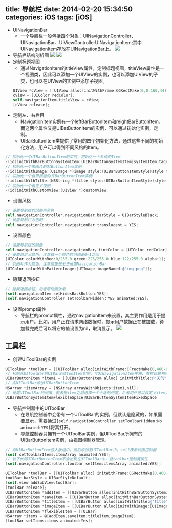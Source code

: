 title: 导航栏
date: 2014-02-20 15:34:50
categories: iOS
tags: [iOS]
---
- UINavigationBar
    + 一个导航栏一般包括四个对象：UINavigationController、UINavigationBar、UIViewControllerUINavigationItem;其中UINavigationItem存放在UINavigationBar上。
![](https://github.com/zt1991616/blog/raw/master/Image/14022007.png)
- 导航栏结构剖析图
![](https://github.com/zt1991616/blog/raw/master/Image/14022008.png)
![](https://github.com/zt1991616/blog/raw/master/Image/14022009.png)
- 定制标题视图
    + 通过NavigationItem的titleView属性，定制标题视图，titleView属性是一个视图类，因此可以添加一个UIView的实例，也可以添加UIView的子类，也可以在UIView的实例中添加子视图。
    ```Objective-C
    UIView *cView = [[UIView alloc]initWithFrame:CGRectMake(0,0,160,44)];
    cView = [UIColor redColor];
    self.navigationItem.titleView = cView;
    [cView release];
    ```
- 定制左、右栏目
    + NavigationItem实例有一个leftBarButtonItem和reightBarButtonItem，而这两个属性又是UIBatButtonItem的实例，可以通过初始化实例，定制。
    + UIBarButtonItem类提供了常用的四个初始化方法，通过这些不同的初始化方法，用户可以得到不同风格的Item。
```Objective-C
// 初始化一个UIBarButtonItem的实例，初始化一个系统的Item
-(id)initWithBarButtonSystemItem:(UIBarButtonSystemItem)systemItem taget:(id)target action:(SEL)action;
// 初始化一个带图片的UIButtonItem实例
-(id)initWithImage:(UIImage *)image style:(UIBarButtonItemStyle)style target:(id)target action:(SEL)action;
// 初始化一个自带标题的UIBarButtonItem实例
-(id)initWithTitle:(NSString *)title style:(UIBarButtonItemStyle)style target:(id)target action:(SEL)action;
// 初始化一个自定义视图
-(id)initWithCustomView:(UIView *)customView;
```
- 设置风格
```Objective-C
// 设置导航栏的风格为黑色
self.navigationController.navigationBar.barStyle = UIBarStyleBlack;
// 设置导航栏为透明
self.navigationController.navigationBar.translucent = YES;
```
- 设置颜色
```Objective-C
// 设置导航栏的颜色
self.navigationController.navigationBar。tintColor = [UIColor redColor];
// 设置自定义颜色，注意每一个颜色的范围是0~1之间
[UIColor colorWithRed:0/255.0 green:225/255.0 blue:122/255.0 alpha:1];
// 以图片作为颜色，注意这里是无法设置NavigationBar
[UIColor colorWithPatternImage:[UIImage imageNamed:@"img.png"]];
```
- 隐藏返回按钮
```Objective-C
// 隐藏返回按钮，后者带动画效果
[self.navigationItem setHidesBackButton:YES];
[self.navigationController setToolbarHidden：YES animated:YES];
```
- 设置prompt属性
    + 导航栏的prompt属性，通过navigationItem来设置，其主要作用是用于提示用户。比如，用户正在请求网络数据时，提示用户数据正在被加载，待加载完成后可以将它的值设置为nil，取消显示。
![](https://github.com/zt1991616/blog/raw/master/Image/prompt.png)
## 工具栏
- 创建UIToolBar的实例
```Objective-C
UIToolBar *toolBar = [[UIToolBar alloc]initWithFrame:CFrectMake(0,460-88,320,44)];
// 初始化UIToolBar的UIBarButtonItem实例，与UINavigationItem中左、右栏目是相同的
UIBarButtonItem *item1 = [[UIBarButtonItem alloc] initWithTitle:@"天气" style:UIBarButtonItemStyleBordered target:self action:nil];
// 向UIToolBar添加UIBarButtonItem
NSArray *itemArray = [NSArray arrayWithObjects:item1,nil];
// 设置UIToolBar的间隔，前者是item之前选择一个合适的列宽，后者用户可以自定义item之间的列宽，需要通过UIBar实例中的width属性来设置。
UIBarButtonSystemItemFlexibleSpace|UIBarButtonSystemItemFixedSpace
```
- 导航控制器中的UIToolBar
    + 在导航控制器中会带有一个UIToolBar的实例，但默认是隐藏的，如果需要显示，需要通过`[self.navigationController setToolbarHidden:No animated:YES]`将其打开。
    + 导航控制器只拥有一个UIToolBar实例，但UIToolBar所拥有的UIBarButtonItem实例，由视图控制器管理。
```Objective-C
// 将UIBarButtonItem放入数组中，最后添加至UIToolBar中，self表示视图控制器
[self setToolbarItems:itemArray animated:YES];
// 以下代码UIBarButtonItem不会出现在UIToolBar中，且toolbar是制度属性
[self.navigationController.toolbar setItem:itemsArray animated:YES];
```
```Objective-C
UIToolbar *toolBar = [[UIToolbar alloc] initWithFrame:CGRectMake(0,460-44-44,320,44)];
toolBar.barStyle = UIBarStyleDefault;
[self.view addSubView:toolBar];
[toolBar release];
UIBarButtonItem *addItem = [[UIBarButton alloc]initWithBarButtonSystemItem:UIBarButtonSystemItemAdd target:self action:nil];
UIBarButtonItem *saveItem = [[UIBarButton alloc]initWithBarButtonSystemItem:UIBarButtonSystemItemSave target:self action:nil];
UIBarButtonItem *titleItem = [[UIBarButton alloc]initWithTitle:@"title" style:UIBarButtonItemStylePlain target:self action:nil];
UIBarButtonItem *imageItem = [[UIBarButton alloc]initWithImage:[UIImage imageNamed:@"1"] style:UIBarButtonItemStylePlain target:self action:nil];
UIBarButtonItem *flexibleItem = [[UIBar]
NSArray *items = @[addItem,saveItem,titleItem,imageItem];
[toolBar setItems:items animated:Yes];
```